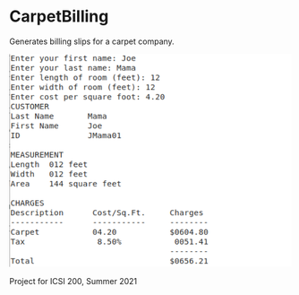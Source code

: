 # CarpetBilling
Generates billing slips for a carpet company.

![alt text](https://github.com/nxrada/CarpetBilling/blob/main/CarpetBilling.png)

Project for ICSI 200, Summer 2021
